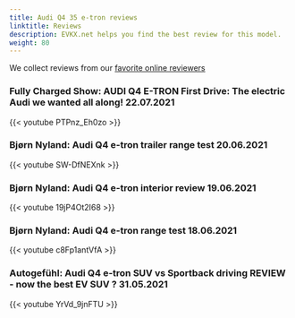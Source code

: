 ```yaml
---
title: Audi Q4 35 e-tron reviews
linktitle: Reviews
description: EVKX.net helps you find the best review for this model. 
weight: 80
---
```

We collect reviews from our [favorite online reviewers](/guides/evreviewers/)

### Fully Charged Show: AUDI Q4 E-TRON First Drive: The electric Audi we wanted all along! 22.07.2021

{{< youtube PTPnz_Eh0zo >}}
### Bjørn Nyland: Audi Q4 e-tron trailer range test 20.06.2021

{{< youtube SW-DfNEXnk >}}
### Bjørn Nyland: Audi Q4 e-tron interior review 19.06.2021

{{< youtube 19jP4Ot2I68 >}}
### Bjørn Nyland: Audi Q4 e-tron range test 18.06.2021

{{< youtube c8Fp1antVfA >}}
### Autogefühl: Audi Q4 e-tron SUV vs Sportback driving REVIEW - now the best EV SUV ? 31.05.2021

{{< youtube YrVd_9jnFTU >}}
